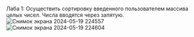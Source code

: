 Лаба 1: Осуществить сортировку введенного пользователем массива целых чисел. Числа вводятся через запятую.
![Снимок экрана 2024-05-19 224557](https://github.com/RoGad/OOPLab1/assets/83944231/b75daeeb-3bc4-430c-b222-fe3ecf33a6b1)
![Снимок экрана 2024-05-19 224604](https://github.com/RoGad/OOPLab1/assets/83944231/676e121c-7b2c-4e21-98b3-1ea622c8207c)
